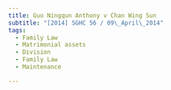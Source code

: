 ```yaml
---
title: Guo Ningqun Anthony v Chan Wing Sun 
subtitle: "[2014] SGHC 56 / 09\_April\_2014"
tags:
  - Family Law
  - Matrimonial assets
  - Division
  - Family Law
  - Maintenance

---
```


